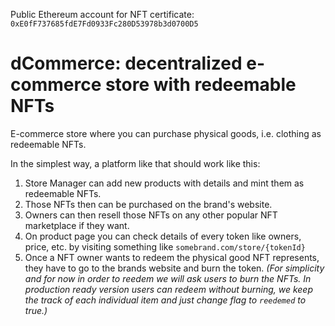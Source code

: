 Public Ethereum account for NFT certificate: `0xE0fF737685fdE7Fd0933Fc280D53978b3d0700D5`

# dCommerce: decentralized e-commerce store with redeemable NFTs

E-commerce store where you can purchase physical goods, i.e. clothing as redeemable NFTs.

In the simplest way, a platform like that should work like this:

1. Store Manager can add new products with details and mint them as redeemable NFTs.
2. Those NFTs then can be purchased on the brand's website.
3. Owners can then resell those NFTs on any other popular NFT marketplace if they want.
4. On product page you can check details of every token like owners, price, etc. by visiting something like `somebrand.com/store/{tokenId}`
5. Once a NFT owner wants to redeem the physical good NFT represents, they have to go to the brands website and burn the token. *(For simplicity and for now in order to reedem we will ask users to burn the NFTs. In production ready version users can redeem without burning, we keep the track of each individual item and just change flag to `reedemed` to true.)*
